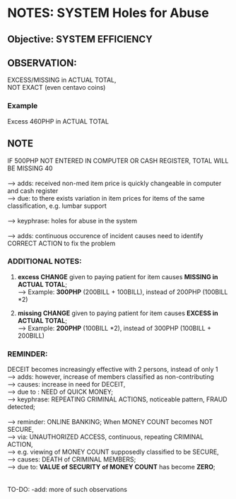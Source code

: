 # NOTES: SYSTEM Holes for Abuse

## Objective: SYSTEM EFFICIENCY

## OBSERVATION: 

EXCESS/MISSING in ACTUAL TOTAL, <br/>
NOT EXACT (even centavo coins)

### Example

Excess 460PHP in ACTUAL TOTAL

## NOTE

IF 500PHP NOT ENTERED IN COMPUTER OR CASH REGISTER, 
TOTAL WILL BE MISSING 40<br/>
<br/>
--> adds: received non-med item price is quickly changeable in computer and cash register<br/>
--> due: to there exists variation in item prices for items of the same classification, e.g. lumbar support<br/>
<br/>
--> keyphrase: holes for abuse in the system<br/>
<br/>
--> adds: continuous occurence of incident causes need to identify CORRECT ACTION to fix the problem<br/>

### ADDITIONAL NOTES:
1) <b>excess CHANGE</b> given to paying patient for item causes <b>MISSING in ACTUAL TOTAL</b>;<br/>
--> Example: <b>300PHP</b> (200BILL + 100BILL), instead of 200PHP (100BILL *2)

2) <b>missing CHANGE</b> given to paying patient for item causes <b>EXCESS in ACTUAL TOTAL</b>;<br/>
--> Example: <b>200PHP</b> (100BILL *2), instead of 300PHP (100BILL + 200BILL)

### REMINDER:
DECEIT becomes increasingly effective with 2 persons, instead of only 1<br/>
--> adds: however, increase of members classified as non-contributing<br/> 
--> causes: increase in need for DECEIT,<br/>
--> due to : NEED of QUICK MONEY;<br/>
--> keyphrase: REPEATING CRIMINAL ACTIONS, noticeable pattern, FRAUD detected;<br/>
<br/>
--> reminder: ONLINE BANKING; When MONEY COUNT becomes NOT SECURE,<br/>
--> via: UNAUTHORIZED ACCESS, continuous, repeating CRIMINAL ACTION,<br/>
--> e.g. viewing of MONEY COUNT supposedly classified to be SECURE,<br/>
--> causes: DEATH of CRIMINAL MEMBERS;<br/>
--> due to: <b>VALUE of SECURITY of MONEY COUNT</b> has become <b>ZERO</b>;<br/>
<br/>
<br/>
TO-DO: -add: more of such observations   
